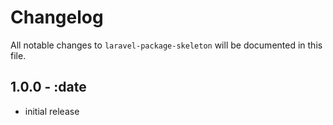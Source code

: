 # Changelog

All notable changes to `laravel-package-skeleton` will be documented in this file.

## 1.0.0 - :date

- initial release

